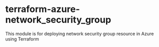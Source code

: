 # terraform-azure-network_security_group
This module is for deploying network security group resource in Azure using Terraform
